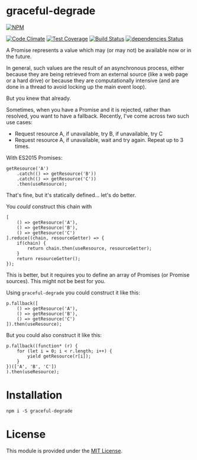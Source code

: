 graceful-degrade
================
[![NPM](https://nodei.co/npm/graceful-degrade.png?downloads=true&downloadRank=true&stars=true)](https://nodei.co/npm/graceful-degrade/)

[![Code Climate](https://codeclimate.com/github/dancrumb/graceful-degrade/badges/gpa.svg)](https://codeclimate.com/github/dancrumb/graceful-degrade)
[![Test Coverage](https://codeclimate.com/github/dancrumb/graceful-degrade/badges/coverage.svg)](https://codeclimate.com/github/dancrumb/graceful-degrade/coverage)
[![Build Status](https://travis-ci.org/dancrumb/graceful-degrade.svg?branch=master)](https://travis-ci.org/dancrumb/graceful-degrade)
[![dependencies Status](https://david-dm.org/dancrumb/graceful-degrade/status.svg)](https://david-dm.org/dancrumb/graceful-degrade)

A Promise represents a value which may (or may not) be available now or in the future.

In general, such values are the result of an asynchronous process, either because they are being 
retrieved from an external source (like a web page or a hard drive) or because they are 
computationally intensive (and are done in a thread to avoid locking up the main event loop).

But you knew that already.

Sometimes, when you have a Promise and it is rejected, rather than resolved, you want to
have a fallback. Recently, I've come across two such use cases:

- Request resource A, if unavailable, try B, if unavailable, try C
- Request resource A, if unavailable, wait and try again. Repeat up to 3 times.

With ES2015 Promises:

```
getResource('A')
    .catch(() => getResource('B'))
    .catch(() => getResource('C'))
    .then(useResource);
```

That's fine, but it's statically defined... let's do better.

You *could* construct this chain with

```
[
    () => getResource('A'),
    () => getResource('B'),
    () => getResource('C') 
].reduce((chain, resourceGetter) => {
    if(chain) {
        return chain.then(useResource, resourceGetter);
    }
    return resourceGetter();
});
```

This is better, but it requires you to define an array of Promises (or Promise sources).
This might not be best for you.

Using `graceful-degrade` you could construct it like this:
```
p.fallback([
    () => getResource('A'),
    () => getResource('B'),
    () => getResource('C')
]).then(useResource);
```

But you could also construct it like this:

```
p.fallback((function* (r) {
    for (let i = 0; i < r.length; i++) { 
        yield getResource(r[i]); 
    }
})(['A', 'B', 'C'])
).then(useResource);

```

# Installation

```
npm i -S graceful-degrade
```

# License
This module is provided under the [MIT License](MIT).

[MIT]: https://spdx.org/licenses/MIT